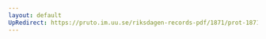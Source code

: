 ```yaml
---
layout: default
UpRedirect: https://pruto.im.uu.se/riksdagen-records-pdf/1871/prot-1871--fk--518.pdf
---
```

